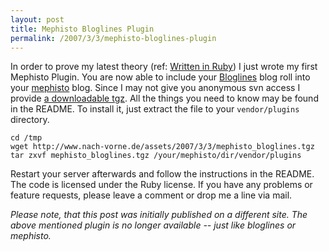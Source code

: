 ```yaml
---
layout: post
title: Mephisto Bloglines Plugin
permalink: /2007/3/3/mephisto-bloglines-plugin
---
```

In order to prove my latest theory (ref: <a
href="/2007/3/1/written-in-ruby">Written in Ruby</a>) I just wrote my first
Mephisto Plugin. You are now able to include your <a
href="http://www.bloglines.com">Bloglines</a> blog roll into your <a
href="http://www.mephistoblog.com">mephisto</a> blog. Since I may not give you
anonymous svn access I provide <a
href="http://www.nach-vorne.de/assets/2007/3/3/mephisto_bloglines.tgz">a
downloadable tgz</a>. All the things you need to know may be found in the
README. To install it, just extract the file to your <code>vendor/plugins</code>
directory.

    cd /tmp
    wget http://www.nach-vorne.de/assets/2007/3/3/mephisto_bloglines.tgz
    tar zxvf mephisto_bloglines.tgz /your/mephisto/dir/vendor/plugins

Restart your server afterwards and follow the instructions in the README. The
code is licensed under the Ruby license. If you have any problems or feature
requests, please leave a comment or drop me a line via mail.

<em>Please note, that this post was initially published on a different site. The
above mentioned plugin is no longer available -- just like bloglines or
mephisto.</em>
